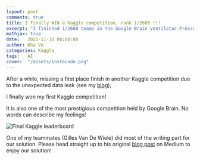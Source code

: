 ```yaml
---
layout: post
comments: true
title: I finally WIN a Kaggle competition, rank 1/2605 !!!
excerpt: "I finished 1/2600 teams in the Google Brain Ventilator Pressure Prediction!"
mathjax: true
date:   2021-11-30 00:00:00
author: Kha Vo
categories: Kaggle
tags:	AI
cover:  "/assets/instacode.png"
---
```


After a while, missing a first place finish in another Kaggle competition due to the unexpected data leak (see my [blog](https://khavo.ai/kaggle/2020/05/27/liverpool-ion.html)),

I finally won my first Kaggle competition! <br>

It is also one of the most prestigious competition held by Google Brain. No words can describe my feelings! <br>

![Final Kaggle leaderboard](https://miro.medium.com/v2/resize:fit:1100/format:webp/1*baWsDYHgZ9L1PNaQOF2XWw.png) <br>


One of my teammates (Gilles Van De Wiele) did most of the writing part for our solution. 
Please head straight up to his original [blog post](https://medium.com/towards-data-science/winning-the-kaggle-google-brain-ventilator-pressure-prediction-2d4c90d831ec) on Medium to enjoy our solution! <br>

